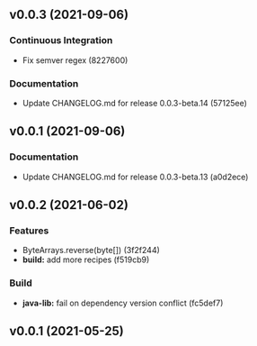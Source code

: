 ## v0.0.3 (2021-09-06)

### Continuous Integration

- Fix semver regex (8227600)

### Documentation

- Update CHANGELOG.md for release 0.0.3-beta.14 (57125ee)

## v0.0.1 (2021-09-06)

### Documentation

- Update CHANGELOG.md for release 0.0.3-beta.13 (a0d2ece)

## v0.0.2 (2021-06-02)

### Features

- ByteArrays.reverse(byte[]) (3f2f244)
- **build:** add more recipes (f519cb9)

### Build

- **java-lib:** fail on dependency version conflict (fc5def7)

## v0.0.1 (2021-05-25)

